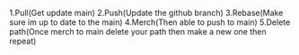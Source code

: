 1.Pull(Get update main)
     2.Push(Update the github branch) 
            3.Rebase(Make sure im up to date to the main) 
                     4.Merch(Then able to push to main)
                             5.Delete path(Once merch to main delete your path then make a new one then repeat)
